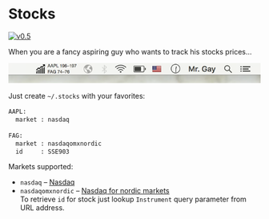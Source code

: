 Stocks
======
[![v0.5](https://img.shields.io/badge/download-v0.5-brightgreen.svg)](https://github.com/arbitrary-dev/stocks/releases/download/v0.5/stocks-0.5.zip)

When you are a fancy aspiring guy who wants to track his stocks prices…

![screenshot](https://github.com/arbitrary-dev/stocks/raw/master/screenshot.png "screenshot")

Just create `~/.stocks` with your favorites:
```
AAPL:
  market : nasdaq

FAG:
  market : nasdaqomxnordic
  id     : SSE903
```

Markets supported:
- `nasdaq` – [Nasdaq](https://www.nasdaq.com)
- `nasdaqomxnordic` – [Nasdaq for nordic markets](http://www.nasdaqomxnordic.com)  
  To retrieve `id` for stock just lookup `Instrument` query parameter from URL
  address.
